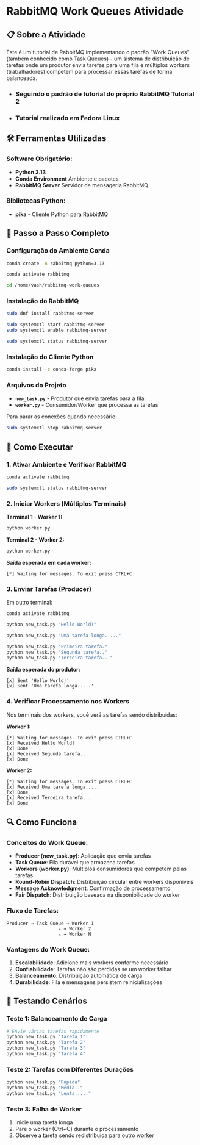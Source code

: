 # RabbitMQ Work Queues Atividade

## 📋 Sobre a Atividade

Este é um tutorial de RabbitMQ implementando o padrão "Work Queues" (também conhecido como Task Queues) - um sistema de distribuição de tarefas onde um produtor envia tarefas para uma fila e múltiplos workers (trabalhadores) competem para processar essas tarefas de forma balanceada.

- ### Seguindo o padrão de tutorial do próprio RabbitMQ Tutorial 2
- ### Tutorial realizado em Fedora Linux

## 🛠️ Ferramentas Utilizadas

### Software Obrigatório:
- **Python 3.13**
- **Conda Environment** Ambiente e pacotes
- **RabbitMQ Server** Servidor de mensageria RabbitMQ

### Bibliotecas Python:
- **pika** - Cliente Python para RabbitMQ

## 🚀 Passo a Passo Completo

### Configuração do Ambiente Conda

```bash
conda create -n rabbitmq python=3.13

conda activate rabbitmq

cd /home/vash/rabbitmq-work-queues
```

### Instalação do RabbitMQ

```bash
sudo dnf install rabbitmq-server

sudo systemctl start rabbitmq-server
sudo systemctl enable rabbitmq-server

sudo systemctl status rabbitmq-server
```

### Instalação do Cliente Python

```bash
conda install -c conda-forge pika
```

### Arquivos do Projeto

- **`new_task.py`** - Produtor que envia tarefas para a fila
- **`worker.py`** - Consumidor/Worker que processa as tarefas

Para parar as conexões quando necessário:

```bash
sudo systemctl stop rabbitmq-server
```

## 🔧 Como Executar

### 1. Ativar Ambiente e Verificar RabbitMQ

```bash
conda activate rabbitmq

sudo systemctl status rabbitmq-server
```

### 2. Iniciar Workers (Múltiplos Terminais)

**Terminal 1 - Worker 1:**
```bash
python worker.py
```

**Terminal 2 - Worker 2:**
```bash
python worker.py
```

**Saída esperada em cada worker:**
```
[*] Waiting for messages. To exit press CTRL+C
```

### 3. Enviar Tarefas (Producer)

Em outro terminal:

```bash
conda activate rabbitmq

python new_task.py "Hello World!"

python new_task.py "Uma tarefa longa....."

python new_task.py "Primeira tarefa."
python new_task.py "Segunda tarefa.."
python new_task.py "Terceira tarefa..."
```

**Saída esperada do produtor:**
```
[x] Sent 'Hello World!'
[x] Sent 'Uma tarefa longa.....'
```

### 4. Verificar Processamento nos Workers

Nos terminais dos workers, você verá as tarefas sendo distribuídas:

**Worker 1:**
```
[*] Waiting for messages. To exit press CTRL+C
[x] Received Hello World!
[x] Done
[x] Received Segunda tarefa..
[x] Done
```

**Worker 2:**
```
[*] Waiting for messages. To exit press CTRL+C
[x] Received Uma tarefa longa.....
[x] Done
[x] Received Terceira tarefa...
[x] Done
```

## 🔍 Como Funciona

### Conceitos do Work Queue:

- **Producer (new_task.py)**: Aplicação que envia tarefas
- **Task Queue**: Fila durável que armazena tarefas
- **Workers (worker.py)**: Múltiplos consumidores que competem pelas tarefas
- **Round-Robin Dispatch**: Distribuição circular entre workers disponíveis
- **Message Acknowledgment**: Confirmação de processamento
- **Fair Dispatch**: Distribuição baseada na disponibilidade do worker

### Fluxo de Tarefas:

```
Producer → Task Queue → Worker 1
                   ↘ → Worker 2
                   ↘ → Worker N
```

### Vantagens do Work Queue:

1. **Escalabilidade**: Adicione mais workers conforme necessário
2. **Confiabilidade**: Tarefas não são perdidas se um worker falhar
3. **Balanceamento**: Distribuição automática de carga
4. **Durabilidade**: Fila e mensagens persistem reinicializações

## 🧪 Testando Cenários

### Teste 1: Balanceamento de Carga
```bash
# Envie várias tarefas rapidamente
python new_task.py "Tarefa 1"
python new_task.py "Tarefa 2"  
python new_task.py "Tarefa 3"
python new_task.py "Tarefa 4"
```

### Teste 2: Tarefas com Diferentes Durações
```bash
python new_task.py "Rápida"
python new_task.py "Média.."
python new_task.py "Lenta....."
```

### Teste 3: Falha de Worker
1. Inicie uma tarefa longa
2. Pare o worker (Ctrl+C) durante o processamento
3. Observe a tarefa sendo redistribuída para outro worker
